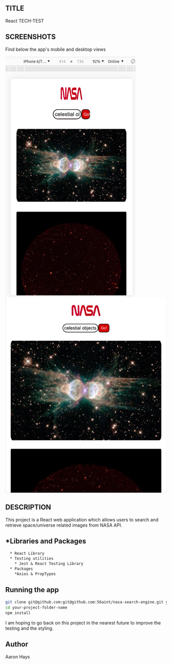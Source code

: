 ## TITLE
React TECH-TEST

## SCREENSHOTS
Find below the app's mobile and desktop views

![](https://github.com/56aint/NASA_SEARCH-ENGINE/blob/dev/screenshots/mobile-view.png)
![](https://github.com/56aint/NASA_SEARCH-ENGINE/blob/dev/screenshots/desktop-view.png)

## DESCRIPTION
This project is a React web application which allows users to search and retrieve space/universe related images from NASA API.
## *Libraries and Packages
      * React Library
      * Testing utilities
        * Jest & React Testing Library
      * Packages
        *Axios & PropTypes

## Running the app
```bash
git clone git@github.com:git@github.com:56aint/nasa-search-engine.git your-project-folder-name
cd your-project-folder-name
npm install
```

I am hoping to go back on this project in the nearest future to improve the testing and the styling.

## Author
Aaron Hays
